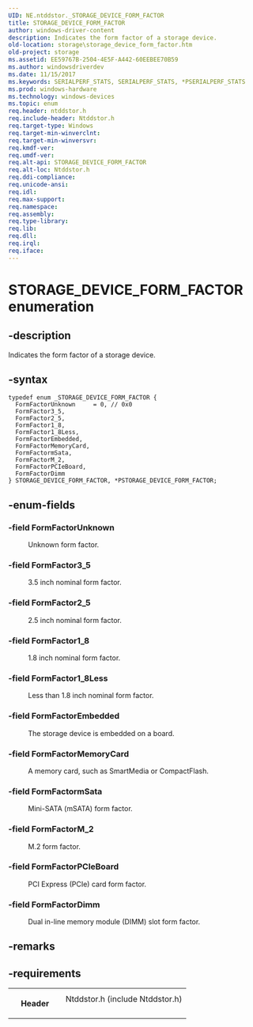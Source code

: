 ```yaml
---
UID: NE.ntddstor._STORAGE_DEVICE_FORM_FACTOR
title: STORAGE_DEVICE_FORM_FACTOR
author: windows-driver-content
description: Indicates the form factor of a storage device.
old-location: storage\storage_device_form_factor.htm
old-project: storage
ms.assetid: EE59767B-2504-4E5F-A442-60EEBEE70B59
ms.author: windowsdriverdev
ms.date: 11/15/2017
ms.keywords: SERIALPERF_STATS, SERIALPERF_STATS, *PSERIALPERF_STATS
ms.prod: windows-hardware
ms.technology: windows-devices
ms.topic: enum
req.header: ntddstor.h
req.include-header: Ntddstor.h
req.target-type: Windows
req.target-min-winverclnt: 
req.target-min-winversvr: 
req.kmdf-ver: 
req.umdf-ver: 
req.alt-api: STORAGE_DEVICE_FORM_FACTOR
req.alt-loc: Ntddstor.h
req.ddi-compliance: 
req.unicode-ansi: 
req.idl: 
req.max-support: 
req.namespace: 
req.assembly: 
req.type-library: 
req.lib: 
req.dll: 
req.irql: 
req.iface: 
---
```


# STORAGE_DEVICE_FORM_FACTOR enumeration



## -description
<p>Indicates the form factor of a storage device.</p>


## -syntax

````
typedef enum _STORAGE_DEVICE_FORM_FACTOR { 
  FormFactorUnknown     = 0, // 0x0
  FormFactor3_5,
  FormFactor2_5,
  FormFactor1_8,
  FormFactor1_8Less,
  FormFactorEmbedded,
  FormFactorMemoryCard,
  FormFactormSata,
  FormFactorM_2,
  FormFactorPCIeBoard,
  FormFactorDimm
} STORAGE_DEVICE_FORM_FACTOR, *PSTORAGE_DEVICE_FORM_FACTOR;
````


## -enum-fields
<dl>

### -field <a id="FormFactorUnknown"></a><a id="formfactorunknown"></a><a id="FORMFACTORUNKNOWN"></a><b>FormFactorUnknown</b>

<dd>
<p>Unknown form factor.</p>
</dd>

### -field <a id="FormFactor3_5"></a><a id="formfactor3_5"></a><a id="FORMFACTOR3_5"></a><b>FormFactor3_5</b>

<dd>
<p>3.5 inch nominal form factor.</p>
</dd>

### -field <a id="FormFactor2_5"></a><a id="formfactor2_5"></a><a id="FORMFACTOR2_5"></a><b>FormFactor2_5</b>

<dd>
<p>2.5 inch nominal form factor.</p>
</dd>

### -field <a id="FormFactor1_8"></a><a id="formfactor1_8"></a><a id="FORMFACTOR1_8"></a><b>FormFactor1_8</b>

<dd>
<p>1.8 inch nominal form factor.</p>
</dd>

### -field <a id="FormFactor1_8Less"></a><a id="formfactor1_8less"></a><a id="FORMFACTOR1_8LESS"></a><b>FormFactor1_8Less</b>

<dd>
<p>Less than 1.8 inch nominal form factor.</p>
</dd>

### -field <a id="FormFactorEmbedded"></a><a id="formfactorembedded"></a><a id="FORMFACTOREMBEDDED"></a><b>FormFactorEmbedded</b>

<dd>
<p>The storage device is embedded on a board.</p>
</dd>

### -field <a id="FormFactorMemoryCard"></a><a id="formfactormemorycard"></a><a id="FORMFACTORMEMORYCARD"></a><b>FormFactorMemoryCard</b>

<dd>
<p>A memory card, such as SmartMedia or CompactFlash.</p>
</dd>

### -field <a id="FormFactormSata"></a><a id="formfactormsata"></a><a id="FORMFACTORMSATA"></a><b>FormFactormSata</b>

<dd>
<p>Mini-SATA (mSATA) form factor.</p>
</dd>

### -field <a id="FormFactorM_2"></a><a id="formfactorm_2"></a><a id="FORMFACTORM_2"></a><b>FormFactorM_2</b>

<dd>
<p>M.2 form factor.</p>
</dd>

### -field <a id="FormFactorPCIeBoard"></a><a id="formfactorpcieboard"></a><a id="FORMFACTORPCIEBOARD"></a><b>FormFactorPCIeBoard</b>

<dd>
<p>PCI Express (PCIe) card form factor.</p>
</dd>

### -field <a id="FormFactorDimm"></a><a id="formfactordimm"></a><a id="FORMFACTORDIMM"></a><b>FormFactorDimm</b>

<dd>
<p>Dual in-line memory module (DIMM) slot form factor.</p>
</dd>
</dl>

## -remarks


## -requirements
<table>
<tr>
<th width="30%">
<p>Header</p>
</th>
<td width="70%">
<dl>
<dt>Ntddstor.h (include Ntddstor.h)</dt>
</dl>
</td>
</tr>
</table>